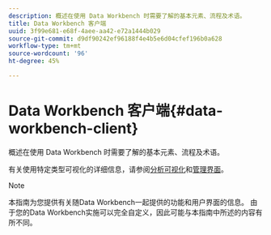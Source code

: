 ```yaml
---
description: 概述在使用 Data Workbench 时需要了解的基本元素、流程及术语。
title: Data Workbench 客户端
uuid: 3f99e681-e68f-4aee-aa42-e72a1444b029
source-git-commit: d9df90242ef96188f4e4b5e6d04cfef196b0a628
workflow-type: tm+mt
source-wordcount: '96'
ht-degree: 45%

---
```



# Data Workbench 客户端{#data-workbench-client}

概述在使用 Data Workbench 时需要了解的基本元素、流程及术语。

有关使用特定类型可视化的详细信息，请参阅[分析可视化](../../home/c-get-started/c-analysis-vis/c-analysis-vis.md#concept-cb5b9716d3404b2b888a55b3efec1fa5)和[管理界面](../../home/c-get-started/c-admin-intrf/c-admin-intrf.md#concept-855c1a91e1a948969fab592adca15f74)。

>[!NOTE]
>
>本指南为您提供有关随Data Workbench一起提供的功能和用户界面的信息。 由于您的Data Workbench实施可以完全自定义，因此可能与本指南中所述的内容有所不同。

